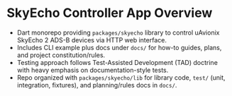 # SkyEcho Controller App Overview
- Dart monorepo providing `packages/skyecho` library to control uAvionix SkyEcho 2 ADS-B devices via HTTP web interface.
- Includes CLI example plus docs under `docs/` for how-to guides, plans, and project constitution/rules.
- Testing approach follows Test-Assisted Development (TAD) doctrine with heavy emphasis on documentation-style tests.
- Repo organized with `packages/skyecho/lib` for library code, `test/` (unit, integration, fixtures), and planning/rules docs in `docs/`.